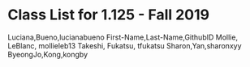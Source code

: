 # Class List for 1.125 - Fall 2019
Luciana,Bueno,lucianabueno
First-Name,Last-Name,GithubID
Mollie, LeBlanc, mollieleb13
Takeshi, Fukatsu, tfukatsu
Sharon,Yan,sharonxyy
ByeongJo,Kong,kongby

